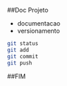 ##Doc Projeto
- documentacao
- versionamento

```sh
git status
git add
git commit
git push
```

##FIM
